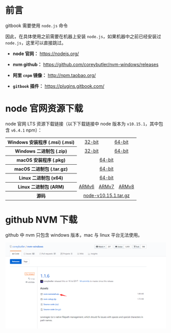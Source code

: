 # 前言

gitbook 需要使用 `node.js` 命令

因此，在具体使用之前需要在机器上安装 `node.js`，如果机器中之前已经安装过 `node.js`，这里可以直接跳过。

- **node 官网：** https://nodejs.org/

- **nvm github：** https://github.com/coreybutler/nvm-windows/releases

- **阿里 `cnpm` 镜像：** http://npm.taobao.org/

- **`gitbook` 插件：** https://plugins.gitbook.com/

# node 官网资源下载

node 官网 LTS 资源下载链接（以下下载链接中 node 版本为 `v10.15.1`，其中包含 `v6.4.1` npm）：

<table class="download-matrix full-width" style="text-align: center;">
  <tbody>
    <tr>
      <th style="text-align: center;">Windows 安装程序 (.msi) (.msi)</th>
      <td colspan="3"><a href="https://nodejs.org/dist/v10.15.1/node-v10.15.1-x86.msi">32-bit</a></td>
      <td colspan="3"><a href="https://nodejs.org/dist/v10.15.1/node-v10.15.1-x64.msi">64-bit</a></td>
    </tr> 
    <tr>
       <th style="text-align: center;">Windows 二进制包 (.zip)</th>
       <td colspan="3"><a href="https://nodejs.org/dist/v10.15.1/node-v10.15.1-win-x86.zip">32-bit</a></td>
       <td colspan="3"><a href="https://nodejs.org/dist/v10.15.1/node-v10.15.1-win-x64.zip">64-bit</a></td>
    </tr>
    <tr>
       <th style="text-align: center;">macOS 安装程序 (.pkg)</th>
       <td colspan="6"><a href="https://nodejs.org/dist/v10.15.1/node-v10.15.1.pkg">64-bit</a></td>
    </tr>
    <tr>
       <th style="text-align: center;">macOS 二进制包 (.tar.gz)</th>
       <td colspan="6"><a href="https://nodejs.org/dist/v10.15.1/node-v10.15.1-darwin-x64.tar.gz">64-bit</a></td>
    </tr>
    <tr>
       <th style="text-align: center;">Linux 二进制包 (x64)</th>
       <td colspan="6"><a href="https://nodejs.org/dist/v10.15.1/node-v10.15.1-linux-x64.tar.xz">64-bit</a></td>
    </tr>
    <tr>
       <th style="text-align: center;">Linux 二进制包 (ARM)</th>
       <td colspan="2"><a href="https://nodejs.org/dist/v10.15.1/node-v10.15.1-linux-armv6l.tar.xz">ARMv6</a></td>
       <td colspan="2"><a href="https://nodejs.org/dist/v10.15.1/node-v10.15.1-linux-armv7l.tar.xz">ARMv7</a></td>
       <td colspan="2"><a href="https://nodejs.org/dist/v10.15.1/node-v10.15.1-linux-arm64.tar.xz">ARMv8</a></td>
    </tr>
    <tr>
       <th style="text-align: center;">源码</th>
       <td colspan="6">
         <a href="https://nodejs.org/dist/v10.15.1/node-v10.15.1.tar.gz">node-v10.15.1.tar.gz</a>
       </td>
    </tr>
  </tbody>
</table>

# github NVM 下载

github 中 nvm 只包含 windows 版本，mac 与 linux 平台无法使用。

![github-nvm-win](./_images/github-nvm-win.png)